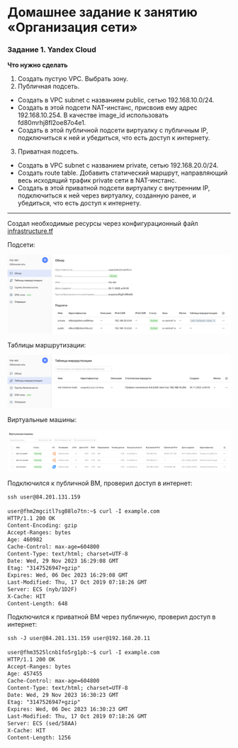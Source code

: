 # Домашнее задание к занятию «Организация сети»

### Задание 1. Yandex Cloud 

**Что нужно сделать**

1. Создать пустую VPC. Выбрать зону.
2. Публичная подсеть.

 - Создать в VPC subnet с названием public, сетью 192.168.10.0/24.
 - Создать в этой подсети NAT-инстанс, присвоив ему адрес 192.168.10.254. В качестве image_id использовать fd80mrhj8fl2oe87o4e1.
 - Создать в этой публичной подсети виртуалку с публичным IP, подключиться к ней и убедиться, что есть доступ к интернету.
3. Приватная подсеть.
 - Создать в VPC subnet с названием private, сетью 192.168.20.0/24.
 - Создать route table. Добавить статический маршрут, направляющий весь исходящий трафик private сети в NAT-инстанс.
 - Создать в этой приватной подсети виртуалку с внутренним IP, подключиться к ней через виртуалку, созданную ранее, и убедиться, что есть доступ к интернету.

---

Создал необходимые ресурсы через конфигурационный файл [infrastructure.tf](src%2Finfrastructure.tf)

Подсети:

![subnets.png](img%2Fsubnets.png)

Таблицы маршрутизации:

![route.png](img%2Froute.png)

Виртуальные машины:

![vms.png](img%2Fvms.png)

Подключился к публичной ВМ, проверил доступ в интернет:

```commandline
ssh user@84.201.131.159

user@fhm2mgcitl7sg08lo7tn:~$ curl -I example.com
HTTP/1.1 200 OK
Content-Encoding: gzip
Accept-Ranges: bytes
Age: 460982
Cache-Control: max-age=604800
Content-Type: text/html; charset=UTF-8
Date: Wed, 29 Nov 2023 16:29:08 GMT
Etag: "3147526947+gzip"
Expires: Wed, 06 Dec 2023 16:29:08 GMT
Last-Modified: Thu, 17 Oct 2019 07:18:26 GMT
Server: ECS (nyb/1D2F)
X-Cache: HIT
Content-Length: 648
```

Подключился к приватной ВМ через публичную, проверил доступ в интернет:

```commandline
ssh -J user@84.201.131.159 user@192.168.20.11

user@fhm3525lcnb1fo5rg1pb:~$ curl -I example.com
HTTP/1.1 200 OK
Accept-Ranges: bytes
Age: 457455
Cache-Control: max-age=604800
Content-Type: text/html; charset=UTF-8
Date: Wed, 29 Nov 2023 16:30:23 GMT
Etag: "3147526947+gzip"
Expires: Wed, 06 Dec 2023 16:30:23 GMT
Last-Modified: Thu, 17 Oct 2019 07:18:26 GMT
Server: ECS (sed/58AA)
X-Cache: HIT
Content-Length: 1256
```